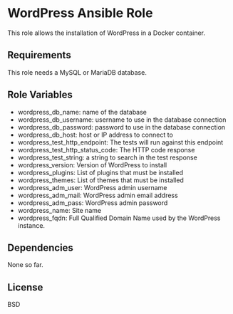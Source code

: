 WordPress Ansible Role
=========

This role allows the installation of WordPress in a Docker container.

Requirements
------------

This role needs a MySQL or MariaDB database.

Role Variables
--------------

* wordpress_db_name: name of the database
* wordpress_db_username: username to use in the database connection
* wordpress_db_password: password to use in the database connection
* wordpress_db_host: host or IP address to connect to
* wordpress_test_http_endpoint: The tests will run against this endpoint
* wordpress_test_http_status_code: The HTTP code response
* wordpress_test_string: a string to search in the test response
* wordpress_version: Version of WordPress to install
* wordpress_plugins: List of plugins that must be installed
* wordpress_themes: List of themes that must be installed
* wordpress_adm_user: WordPress admin username
* wordpress_adm_mail: WordPress admin email address
* wordpress_adm_pass: WordPress admin password
* wordpress_name: Site name
* wordpress_fqdn: Full Qualified Domain Name used by the WordPress instance.

Dependencies
------------

None so far.

License
-------

BSD

